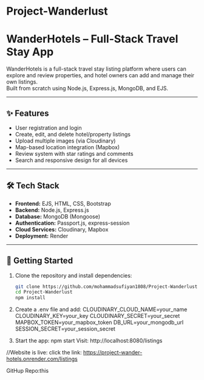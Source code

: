 # Project-Wanderlust

# WanderHotels – Full-Stack Travel Stay App

WanderHotels is a full-stack travel stay listing platform where users can explore and review properties, and hotel owners can add and manage their own listings.  
Built from scratch using Node.js, Express.js, MongoDB, and EJS.

---

## ✨ Features

- User registration and login
- Create, edit, and delete hotel/property listings
- Upload multiple images (via Cloudinary)
- Map-based location integration (Mapbox)
- Review system with star ratings and comments
- Search and responsive design for all devices

---

## 🛠 Tech Stack

- **Frontend:** EJS, HTML, CSS, Bootstrap  
- **Backend:** Node.js, Express.js  
- **Database:** MongoDB (Mongoose)  
- **Authentication:** Passport.js, express-session  
- **Cloud Services:** Cloudinary, Mapbox  
- **Deployment:** Render

---

## 🚀 Getting Started

1. Clone the repository and install dependencies:
   ```bash
   git clone https://github.com/mohammadsufiyan1808/Project-Wanderlust.git
   cd Project-Wanderlust
   npm install
2.	Create a .env file and add:
CLOUDINARY_CLOUD_NAME=your_name
CLOUDINARY_KEY=your_key
CLOUDINARY_SECRET=your_secret
MAPBOX_TOKEN=your_mapbox_token
DB_URL=your_mongodb_url
SESSION_SECRET=your_session_secret

3.	Start the app:
npm start
Visit: http://localhost:8080/listings

//Website is live:
click the link: https://project-wander-hotels.onrender.com/listings

GitHup Repo:this
